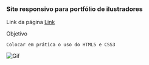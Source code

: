 ### Site responsivo para portfólio de ilustradores

Link da página [Link](https://andersonmarquess.github.io/portfolio-illustrator/index)

Objetivo

    Colocar em prática o uso do HTML5 e CSS3

![Gif](https://i.imgur.com/opkBbgu.gif "Gif da página inicial")
